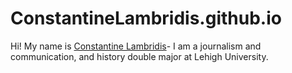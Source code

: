 # ConstantineLambridis.github.io

Hi! My name is [Constantine Lambridis](https://www.linkedin.com/in/constantine-a-lambridis-25033020b/)- I am a journalism and communication, and history double major at Lehigh University.

